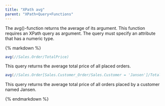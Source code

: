 ```yaml
---
title: "XPath avg"
parent: "XPath+Query+Functions"
---
```



The avg()-function returns the average of its argument.
This function requires an XPath query as argument. The query must specify an attribute that has a numeric type.

<div class="alert alert-info">{% markdown %}

```java
avg(//Sales.Order/TotalPrice)
```

This query returns the average total price of all placed orders.

```java
avg(//Sales.Order[Sales.Customer_Order/Sales.Customer = 'Jansen']/TotalPrice)
```

This query returns the average total price of all orders placed by a customer named Jansen.

{% endmarkdown %}</div>
